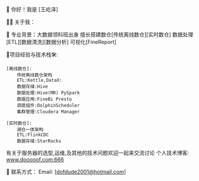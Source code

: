 👋 你好！我是 [王屹泽]


👨‍💻 关于我：

💼 专业背景：大数据领科班出身 擅长搭建数仓[传统离线数仓][实时数仓] 数据处理[ETL][数据清洗][数据分析] 可视化[FineReport]

🌟项目经验与技术栈🛠️:

    [离线数仓]:
        传统离线数仓架构
        ETL:Kettle,DataX:
        数据存储:Hive
        数据处理:Hive(MR) PySpark
        数据应用:FineBi Presto
        调度组件:DolphinScheduler
        集群管理:Cloudera Manager

    [实时数仓]:
        湖仓一体架构
        ETL:FlinkCDC
        数据存储:StarRocks

有关于服务器的选型,运维,及其他的技术问题欢迎一起来交流讨论
个人技术博客:
www.dooooof.com:666

💬 联系方式：
Email: [dofdude2001@hotmail.com]
